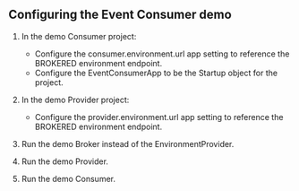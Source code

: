 Configuring the Event Consumer demo
-----------------------------------

1. In the demo Consumer project:

   + Configure the consumer.environment.url app setting to reference the BROKERED environment endpoint.
   + Configure the EventConsumerApp to be the Startup object for the project.

1. In the demo Provider project:

   + Configure the provider.environment.url app setting to reference the BROKERED environment endpoint.

1. Run the demo Broker instead of the EnvironmentProvider.

1. Run the demo Provider.

1. Run the demo Consumer.
